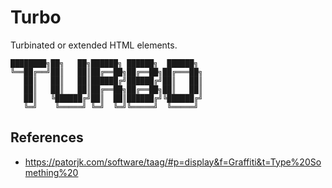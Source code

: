 # Turbo

Turbinated or extended HTML elements.

```text
████████╗██╗   ██╗██████╗ ██████╗  ██████╗
╚══██╔══╝██║   ██║██╔══██╗██╔══██╗██╔═══██╗
   ██║   ██║   ██║██████╔╝██████╔╝██║   ██║
   ██║   ██║   ██║██╔══██╗██╔══██╗██║   ██║
   ██║   ╚██████╔╝██║  ██║██████╔╝╚██████╔╝
   ╚═╝    ╚═════╝ ╚═╝  ╚═╝╚═════╝  ╚═════╝

```

## References

- https://patorjk.com/software/taag/#p=display&f=Graffiti&t=Type%20Something%20

